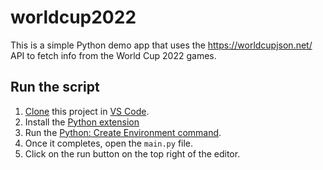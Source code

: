 # worldcup2022
This is a simple Python demo app that uses the https://worldcupjson.net/ API to fetch info from the World Cup 2022 games. 

## Run the script

1. [Clone](https://code.visualstudio.com/docs/sourcecontrol/github#_cloning-a-repository) this project in [VS Code](https://code.visualstudio.com/). 
2. Install the [Python extension](https://marketplace.visualstudio.com/items?itemName=ms-python.python)
3. Run the [Python: Create Environment command](https://code.visualstudio.com/docs/python/environments?source=post_page...#_using-the-create-environment-command). 
4. Once it completes, open the `main.py` file.
5. Click on the run button on the top right of the editor.  
